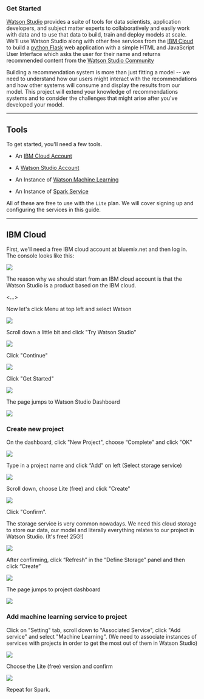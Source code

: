 ### Get Started

[Watson Studio](https://datascience.ibm.com/docs/content/getting-started/signup-wdp.html?context=analytics) provides a suite of tools for data scientists, application developers, and subject matter experts to collaboratively and easily work with data and to use that data to build, train and deploy models at scale. We'll use Watson Studio along with other free services from the [IBM Cloud](https://console.bluemix.net/) to build a [python Flask](http://flask.pocoo.org/) web application with a simple HTML and JavaScript User Interface which asks the user for their name and returns recommended content from the [Watson Studio Community](https://datascience.ibm.com/community)

Building a recommendation system is more than just fitting a model -- we need to understand how our users might interact with the recommendations and how other systems will consume and display the results from our model. This project will extend your knowledge of recommendations systems and to consider the challenges that might arise after you've developed your model. 

_______________

## Tools

To get started, you'll need a few tools. 

* An [IBM Cloud Account](https://console.bluemix.net/)

* A [Watson Studio Account](https://console.bluemix.net/catalog/services/watson-studio)

* An Instance of [Watson Machine Learning](https://console.bluemix.net/catalog/services/machine-learning)

* An Instance of [Spark Service](https://console.bluemix.net/catalog/services/apache-spark)

All of these are free to use with the `Lite` plan. We will cover signing up and configuring the services in this guide. 

__________

## IBM Cloud

First, we'll need a free IBM cloud account at bluemix.net and then log in. The console looks like this:

<img src="images/p3.png">

The reason why we should start from an IBM cloud account is that the Watson Studio is a product based on the IBM cloud. 

<...>

Now let's click Menu at top left and select Watson

<img src="images/p4.png">

Scroll down a little bit and click "Try Watson Studio"

<img src="images/p5.png">

Click "Continue"

<img src="images/p6.png">

Click "Get Started"

<img src="images/p7.png">

The page jumps to Watson Studio Dashboard

<img src="images/p8.png">




### Create new project
On the dashboard, click "New Project", choose “Complete” and click "OK"

<img src="images/p9.png">

Type in a project name and click “Add” on left (Select storage service)

<img src="images/p10.png">

Scroll down, choose Lite (free) and click "Create"

<img src="images/p11.png">

Click "Confirm".

The storage service is very common nowadays. We need this cloud storage to store our data, our model and literally everything relates to our project in Watson Studio. (It's free! 25G!)

<img src="images/p12.png">

After confirming, click “Refresh” in the “Define Storage” panel and then click “Create”

<img src="images/p13.png">

The page jumps to project dashboard

<img src="images/p14.png">


### Add machine learning service to project
Click on "Setting" tab, scroll down to "Associated Service", click "Add service" and select "Machine Learning". (We need to associate instances of services with projects in order to get the most out of them in Watson Studio)

<img src="images/p15.png">

Choose the Lite (free) version and confirm

<img src="images/p16.png">

Repeat for Spark. 




